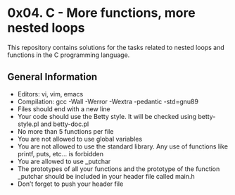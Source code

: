 # 0x04. C - More functions, more nested loops

This repository contains solutions for the tasks related to nested loops and functions in the C programming language.

## General Information

- Editors: vi, vim, emacs
- Compilation: gcc -Wall -Werror -Wextra -pedantic -std=gnu89
- Files should end with a new line
- Your code should use the Betty style. It will be checked using betty-style.pl and betty-doc.pl
- No more than 5 functions per file
- You are not allowed to use global variables
- You are not allowed to use the standard library. Any use of functions like printf, puts, etc… is forbidden
- You are allowed to use _putchar
- The prototypes of all your functions and the prototype of the function _putchar should be included in your header file called main.h
- Don’t forget to push your header file


